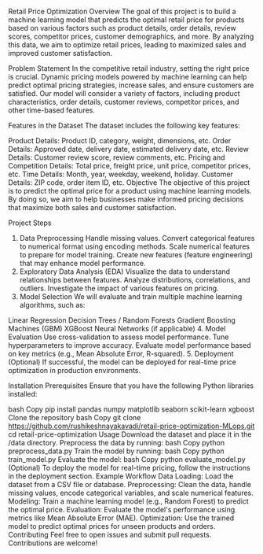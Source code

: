 Retail Price Optimization
Overview
The goal of this project is to build a machine learning model that predicts the optimal retail price for products based on various factors such as product details, order details, review scores, competitor prices, customer demographics, and more. By analyzing this data, we aim to optimize retail prices, leading to maximized sales and improved customer satisfaction.

Problem Statement
In the competitive retail industry, setting the right price is crucial. Dynamic pricing models powered by machine learning can help predict optimal pricing strategies, increase sales, and ensure customers are satisfied. Our model will consider a variety of factors, including product characteristics, order details, customer reviews, competitor prices, and other time-based features.

Features in the Dataset
The dataset includes the following key features:

Product Details: Product ID, category, weight, dimensions, etc.
Order Details: Approved date, delivery date, estimated delivery date, etc.
Review Details: Customer review score, review comments, etc.
Pricing and Competition Details: Total price, freight price, unit price, competitor prices, etc.
Time Details: Month, year, weekday, weekend, holiday.
Customer Details: ZIP code, order item ID, etc.
Objective
The objective of this project is to predict the optimal price for a product using machine learning models. By doing so, we aim to help businesses make informed pricing decisions that maximize both sales and customer satisfaction.

Project Steps
1. Data Preprocessing
Handle missing values.
Convert categorical features to numerical format using encoding methods.
Scale numerical features to prepare for model training.
Create new features (feature engineering) that may enhance model performance.
2. Exploratory Data Analysis (EDA)
Visualize the data to understand relationships between features.
Analyze distributions, correlations, and outliers.
Investigate the impact of various features on pricing.
3. Model Selection
We will evaluate and train multiple machine learning algorithms, such as:

Linear Regression
Decision Trees / Random Forests
Gradient Boosting Machines (GBM)
XGBoost
Neural Networks (if applicable)
4. Model Evaluation
Use cross-validation to assess model performance.
Tune hyperparameters to improve accuracy.
Evaluate model performance based on key metrics (e.g., Mean Absolute Error, R-squared).
5. Deployment (Optional)
If successful, the model can be deployed for real-time price optimization in production environments.

Installation
Prerequisites
Ensure that you have the following Python libraries installed:

bash
Copy
pip install pandas numpy matplotlib seaborn scikit-learn xgboost
Clone the repository
bash
Copy
git clone https://github.com/rushikeshnayakavadi/retail-price-optimization-MLops.git
cd retail-price-optimization
Usage
Download the dataset and place it in the /data directory.
Preprocess the data by running:
bash
Copy
python preprocess_data.py
Train the model by running:
bash
Copy
python train_model.py
Evaluate the model:
bash
Copy
python evaluate_model.py
(Optional) To deploy the model for real-time pricing, follow the instructions in the deployment section.
Example Workflow
Data Loading: Load the dataset from a CSV file or database.
Preprocessing: Clean the data, handle missing values, encode categorical variables, and scale numerical features.
Modeling: Train a machine learning model (e.g., Random Forest) to predict the optimal price.
Evaluation: Evaluate the model's performance using metrics like Mean Absolute Error (MAE).
Optimization: Use the trained model to predict optimal prices for unseen products and orders.
Contributing
Feel free to open issues and submit pull requests. Contributions are welcome!